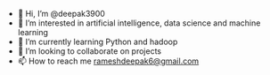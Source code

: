 - 👋 Hi, I’m @deepak3900
- 👀 I’m interested in artificial intelligence, data science and machine learning
- 🌱 I’m currently learning Python and hadoop
- 💞️ I’m looking to collaborate on projects
- 📫 How to reach me rameshdeepak6@gmail.com

<!---
deepak3900/deepak3900 is a ✨ special ✨ repository because its `README.md` (this file) appears on your GitHub profile.
You can click the Preview link to take a look at your changes.
--->
